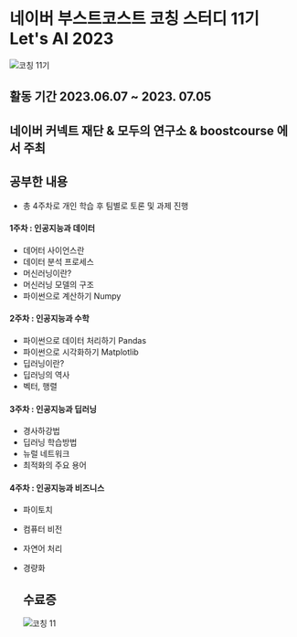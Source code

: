 # 네이버 부스트코스트 코칭 스터디 11기 Let's AI 2023

![코칭 11기](https://github.com/kgw08003/coaching_study_11_Lets_ai_2023/assets/109195054/62598a76-9f5c-493d-b5cd-9d7743b30b53)

## 활동 기간 2023.06.07 ~  2023. 07.05

## 네이버 커넥트 재단 & 모두의 연구소 & boostcourse 에서 주최

## 공부한 내용
- 총 4주차로 개인 학습 후 팀별로 토론 및 과제 진행

#### 1주차 : 인공지능과 데이터
- 데어터 사이언스란
- 데이터 분석 프로세스
- 머신러닝이란?
- 머신러닝 모델의 구조
- 파이썬으로 계산하기 Numpy

#### 2주차 : 인공지능과 수학
  - 파이썬으로 데이터 처리하기  Pandas
  - 파이썬으로 시각화하기 Matplotlib
  - 딥러닝이란?
  - 딥러닝의 역사
  - 벡터, 행렬
 
#### 3주차 : 인공지능과 딥러닝
  - 경사하강법
  - 딥러닝 학습방법
  - 뉴럴 네트워크
  - 최적화의 주요 용어
 
#### 4주차 : 인공지능과 비즈니스
- 파이토치
- 컴퓨터 비전
- 자연어 처리
- 경량화

  ## 수료증
  ![코칭 11](https://github.com/kgw08003/coaching_study_11_Lets_ai_2023/assets/109195054/fff9405e-9748-440e-8421-c54dd2a5a142)

    
